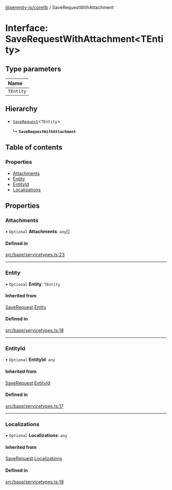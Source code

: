 [@serenity-is/corelib](../README.md) / SaveRequestWithAttachment

# Interface: SaveRequestWithAttachment\<TEntity\>

## Type parameters

| Name |
| :------ |
| `TEntity` |

## Hierarchy

- [`SaveRequest`](SaveRequest.md)\<`TEntity`\>

  ↳ **`SaveRequestWithAttachment`**

## Table of contents

### Properties

- [Attachments](SaveRequestWithAttachment.md#attachments)
- [Entity](SaveRequestWithAttachment.md#entity)
- [EntityId](SaveRequestWithAttachment.md#entityid)
- [Localizations](SaveRequestWithAttachment.md#localizations)

## Properties

### Attachments

• `Optional` **Attachments**: `any`[]

#### Defined in

[src/base/servicetypes.ts:23](https://github.com/serenity-is/serenity/blob/master/packages/corelib/src/base/servicetypes.ts#L23)

___

### Entity

• `Optional` **Entity**: `TEntity`

#### Inherited from

[SaveRequest](SaveRequest.md).[Entity](SaveRequest.md#entity)

#### Defined in

[src/base/servicetypes.ts:18](https://github.com/serenity-is/serenity/blob/master/packages/corelib/src/base/servicetypes.ts#L18)

___

### EntityId

• `Optional` **EntityId**: `any`

#### Inherited from

[SaveRequest](SaveRequest.md).[EntityId](SaveRequest.md#entityid)

#### Defined in

[src/base/servicetypes.ts:17](https://github.com/serenity-is/serenity/blob/master/packages/corelib/src/base/servicetypes.ts#L17)

___

### Localizations

• `Optional` **Localizations**: `any`

#### Inherited from

[SaveRequest](SaveRequest.md).[Localizations](SaveRequest.md#localizations)

#### Defined in

[src/base/servicetypes.ts:19](https://github.com/serenity-is/serenity/blob/master/packages/corelib/src/base/servicetypes.ts#L19)
